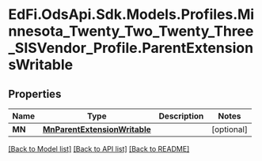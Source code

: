 # EdFi.OdsApi.Sdk.Models.Profiles.Minnesota_Twenty_Two_Twenty_Three_SISVendor_Profile.ParentExtensionsWritable
## Properties

Name | Type | Description | Notes
------------ | ------------- | ------------- | -------------
**MN** | [**MnParentExtensionWritable**](MnParentExtensionWritable.md) |  | [optional] 

[[Back to Model list]](../README.md#documentation-for-models) [[Back to API list]](../README.md#documentation-for-api-endpoints) [[Back to README]](../README.md)


